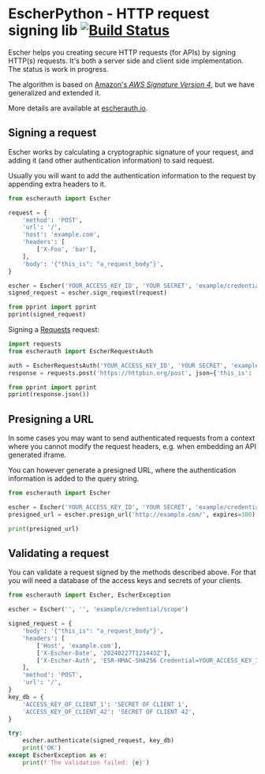 EscherPython - HTTP request signing lib [![Build Status](https://github.com/emartech/escher-python/actions/workflows/python.yml/badge.svg)](https://github.com/emartech/escher-python/actions)
=======================================

Escher helps you creating secure HTTP requests (for APIs) by signing HTTP(s) requests. It's both a server side and client side implementation. The status is work in progress.

The algorithm is based on [Amazon's _AWS Signature Version 4_](http://docs.aws.amazon.com/AmazonS3/latest/API/sig-v4-authenticating-requests.html), but we have generalized and extended it.

More details are available at [escherauth.io](http://escherauth.io/).

Signing a request
-----------------

Escher works by calculating a cryptographic signature of your request, and adding it (and other authentication information) to said request.

Usually you will want to add the authentication information to the request by appending extra headers to it.

```python
from escherauth import Escher

request = {
    'method': 'POST',
    'url': '/',
    'host': 'example.com',
    'headers': [
        ['X-Foo', 'bar'],
    ],
    'body': '{"this_is": "a_request_body"}',
}

escher = Escher('YOUR_ACCESS_KEY_ID', 'YOUR SECRET', 'example/credential/scope')
signed_request = escher.sign_request(request)

from pprint import pprint
pprint(signed_request)
```

Signing a [Requests](https://requests.readthedocs.io/) request:

```python
import requests
from escherauth import EscherRequestsAuth

auth = EscherRequestsAuth('YOUR_ACCESS_KEY_ID', 'YOUR SECRET', 'example/credential/scope')
response = requests.post('https://httpbin.org/post', json={'this_is': 'a_request_body'}, auth=auth)

from pprint import pprint
pprint(response.json())
```

Presigning a URL
----------------

In some cases you may want to send authenticated requests from a context where you cannot modify the request headers, e.g. when embedding an API generated iframe.

You can however generate a presigned URL, where the authentication information is added to the query string.

```python
from escherauth import Escher

escher = Escher('YOUR_ACCESS_KEY_ID', 'YOUR SECRET', 'example/credential/scope')
presigned_url = escher.presign_url('http://example.com/', expires=300)

print(presigned_url)
```

Validating a request
--------------------

You can validate a request signed by the methods described above. For that you will need a database of the access keys and secrets of your clients.

```python
from escherauth import Escher, EscherException

escher = Escher('', '', 'example/credential/scope')

signed_request = {
    'body': '{"this_is": "a_request_body"}',
    'headers': [
        ['Host', 'example.com'],
        ['X-Escher-Date', '20240227T121443Z'],
        ['X-Escher-Auth', 'ESR-HMAC-SHA256 Credential=YOUR_ACCESS_KEY_ID/20240227/example/credential/scope, SignedHeaders=host;x-escher-date, Signature=5febb099193b8e6c4027ff810e0faa5bc8a275efb46f2d5c1af8810f4332c4cb'],
    ],
    'method': 'POST',
    'url': '/',
}
key_db = {
    'ACCESS_KEY_OF_CLIENT_1': 'SECRET OF CLIENT 1',
    'ACCESS_KEY_OF_CLIENT_42': 'SECRET OF CLIENT 42',
}

try:
    escher.authenticate(signed_request, key_db)
    print('OK')
except EscherException as e:
    print(f'The validation failed: {e}')
```
